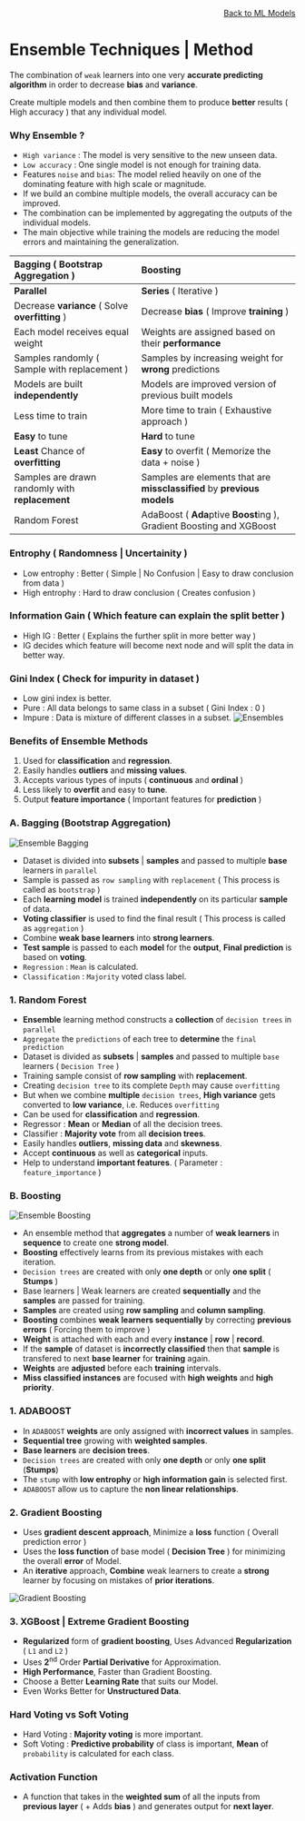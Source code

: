 <p align='right'><a href='https://github.com/KIRANKUMAR7296/Library/blob/main/Machine%20Learning/Machine%20Learning%20Models.md'>Back to ML Models</a></p>

# Ensemble Techniques | Method

The combination of `weak` learners into one very **accurate predicting algorithm** in order to decrease **bias** and **variance**.

Create multiple models and then combine them to produce **better** results ( High accuracy ) that any individual model.

### Why Ensemble ?

- `High variance` : The model is very sensitive to the new unseen data.
- `Low accuracy` : One single model is not enough for training data.
- Features `noise` and `bias`: The model relied heavily on one of the dominating feature with high scale or magnitude.
- If we build an combine multiple models, the overall accuracy can be improved.
- The combination can be implemented by aggregating the outputs of the individual models.
- The main objective while training the models are reducing the model errors and maintaining the generalization.
 
Bagging ( Bootstrap Aggregation ) | Boosting
:--- | :---
**Parallel** | **Series** ( Iterative ) 
Decrease **variance** ( Solve **overfitting** ) | Decrease **bias** ( Improve **training** )
Each model receives equal weight | Weights are assigned based on their **performance**
Samples randomly ( Sample with replacement ) | Samples by increasing weight for **wrong** predictions
Models are built **independently** | Models are improved version of previous built models
Less time to train | More time to train ( Exhaustive approach )
**Easy** to tune | **Hard** to tune
**Least** Chance of **overfitting** | **Easy** to overfit ( Memorize the data + noise )
Samples are drawn randomly with **replacement** | Samples are elements that are **missclassified** by **previous models**
Random Forest | AdaBoost ( **Ada**ptive **Boost**ing ), Gradient Boosting and XGBoost

### Entrophy ( Randomness | Uncertainity )

- Low entrophy : Better ( Simple | No Confusion | Easy to draw conclusion from data )
- High entrophy : Hard to draw conclusion ( Creates confusion )

### Information Gain ( Which feature can explain the split better )

- High IG : Better ( Explains the further split in more better way )
- IG decides which feature will become next node and will split the data in better way.

### Gini Index ( Check for impurity in dataset )

- Low gini index is better.
- Pure : All data belongs to same class in a subset ( Gini Index : 0 )
- Impure : Data is mixture of different classes in a subset.
![Ensembles](Image/Ensembles.png)

### Benefits of Ensemble Methods

1. Used for **classification** and **regression**.
2. Easily handles **outliers** and **missing values**.
3. Accepts various types of inputs ( **continuous** and **ordinal** )
4. Less likely to **overfit** and easy to **tune**.
5. Output **feature importance** ( Important features for **prediction** )

### A. Bagging (Bootstrap Aggregation)

![Ensemble Bagging](Image/EnsembleBagging.svg)

- Dataset is divided into **subsets** | **samples** and passed to multiple **base** learners in `parallel`
- Sample is passed as `row sampling` with `replacement` ( This process is called as `bootstrap` )
- Each **learning model** is trained **independently** on its particular **sample** of data.
- **Voting classifier** is used to find the final result ( This process is called as `aggregation` )
- Combine **weak base learners** into **strong learners**.
- **Test sample** is passed to each **model** for the **output**, **Final prediction** is based on **voting**.
- `Regression` :  `Mean` is calculated.
- `Classification` : `Majority` voted class label.

### 1. Random Forest 

- **Ensemble** learning method constructs a **collection** of `decision trees` in `parallel` 
- `Aggregate` the `predictions` of each tree to **determine** the `final prediction`
- Dataset is divided as **subsets** | **samples** and passed to multiple `base` learners ( `Decision Tree` )
- Training sample consist of **row sampling** with **replacement**.
- Creating `decision tree` to its complete `Depth` may cause `overfitting`
- But when we combine **multiple** `decision trees`, **High variance** gets converted to **low variance**, i.e. Reduces `overfitting`
- Can be used for **classification** and **regression**.
- Regressor : **Mean** or **Median** of all the decision trees.
- Classifier : **Majority vote** from all **decision trees**.
- Easily handles **outliers**, **missing data** and **skewness**.
- Accept **continuous** as well as **categorical** inputs.
- Help to understand **important features**. ( Parameter : `feature_importance` )

### B. Boosting

![Ensemble Boosting](Image/EnsembleBoosting.svg)

- An ensemble method that **aggregates** a number of **weak learners** in **sequence** to create one **strong model**.
- **Boosting** effectively learns from its previous mistakes with each iteration.
- `Decision trees` are created with only **one depth** or only **one split** ( **Stumps** )
- Base learners | Weak learners are created **sequentially** and the **samples** are passed for training.
- **Samples** are created using **row sampling** and **column sampling**.
- **Boosting** combines **weak learners sequentially** by correcting **previous errors** ( Forcing them to improve )
- **Weight** is attached with each and every **instance** | **row** | **record**.
- If the **sample** of dataset is **incorrectly classified** then that **sample** is transfered to next **base learner** for **training** again.
- **Weights** are **adjusted** before each **training** intervals. 
- **Miss classified instances** are focused with **high weights** and **high priority**.

### 1. ADABOOST

- In `ADABOOST` **weights** are only assigned with **incorrect values** in samples.
- **Sequential tree** growing  with **weighted samples**.
- **Base learners** are **decision trees**.
- `Decision trees` are created with only **one depth** or only **one split** (**Stumps**)
- The `stump` with **low entrophy** or **high information gain** is selected first.
- `ADABOOST` allow us to capture the **non linear relationships**.

### 2. Gradient Boosting

- Uses **gradient descent approach**, Minimize a **loss** function ( Overall prediction error )
- Uses the **loss function** of base model ( **Decision Tree** ) for minimizing the overall **error** of Model.
- An **iterative** approach, **Combine** weak learners to create a **strong** learner by focusing on mistakes of **prior iterations**.

![Gradient Boosting](Image/GB.png)

### 3. XGBoost | Extreme Gradient Boosting

- **Regularized** form of **gradient boosting**, Uses Advanced **Regularization** ( `L1` and `L2` )
- Uses **2**<sup>nd</sup> Order **Partial Derivative** for Approximation.
- **High Performance**, Faster than Gradient Boosting.
- Choose a Better **Learning Rate** that suits our Model.
- Even Works Better for **Unstructured Data**.

### Hard Voting vs Soft Voting

- Hard Voting : **Majority voting** is more important.
- Soft Voting : **Predictive probability** of class is important, **Mean** of `probability` is calculated for each class.

### Activation Function
- A function that takes in the **weighted sum** of all the inputs from **previous layer** ( + Adds **bias** ) and generates output for **next layer**.

